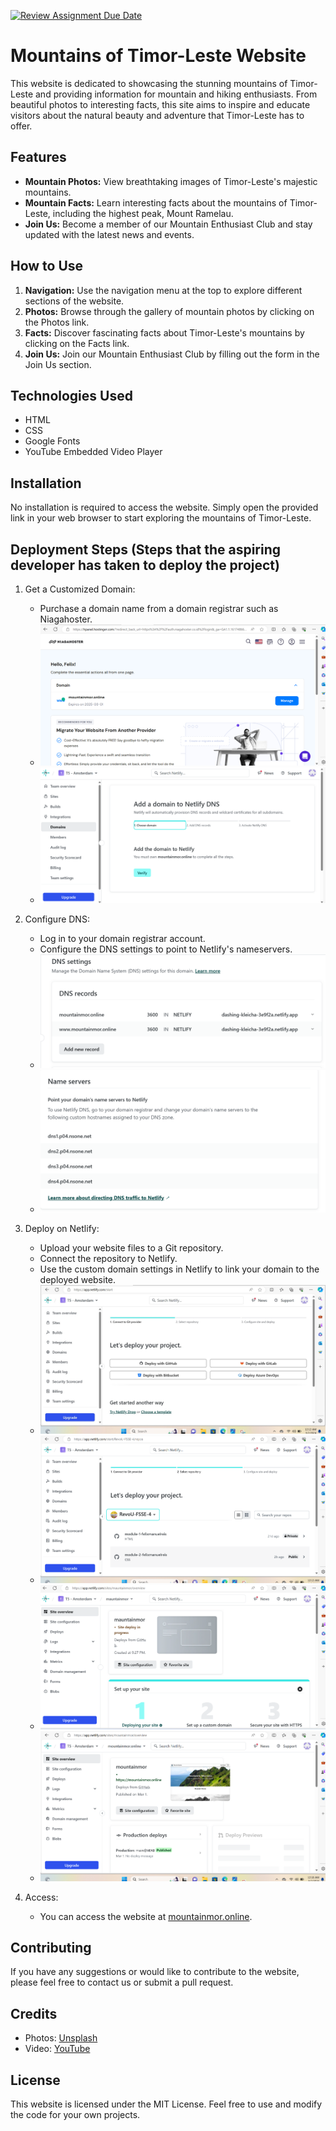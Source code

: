 [![Review Assignment Due Date](https://classroom.github.com/assets/deadline-readme-button-24ddc0f5d75046c5622901739e7c5dd533143b0c8e959d652212380cedb1ea36.svg)](https://classroom.github.com/a/-vSzXkEt)

# Mountains of Timor-Leste Website

This website is dedicated to showcasing the stunning mountains of Timor-Leste and providing information for mountain and hiking enthusiasts. From beautiful photos to interesting facts, this site aims to inspire and educate visitors about the natural beauty and adventure that Timor-Leste has to offer.

## Features
- **Mountain Photos:** View breathtaking images of Timor-Leste's majestic mountains.
- **Mountain Facts:** Learn interesting facts about the mountains of Timor-Leste, including the highest peak, Mount Ramelau.
- **Join Us:** Become a member of our Mountain Enthusiast Club and stay updated with the latest news and events.

## How to Use
1. **Navigation:** Use the navigation menu at the top to explore different sections of the website.
2. **Photos:** Browse through the gallery of mountain photos by clicking on the Photos link.
3. **Facts:** Discover fascinating facts about Timor-Leste's mountains by clicking on the Facts link.
4. **Join Us:** Join our Mountain Enthusiast Club by filling out the form in the Join Us section.

## Technologies Used
- HTML
- CSS
- Google Fonts
- YouTube Embedded Video Player

## Installation
No installation is required to access the website. Simply open the provided link in your web browser to start exploring the mountains of Timor-Leste.

## Deployment Steps (Steps that the aspiring developer has taken to deploy the project)

1. Get a Customized Domain:
   - Purchase a domain name from a domain registrar such as Niagahoster.
   - ![Get Customized Domain](images/get_customized_domain.png)
   - ![Add Domain to Netlify DNS](images/add_domain_to_netlify_dnss.png)

2. Configure DNS:
   - Log in to your domain registrar account.
   - Configure the DNS settings to point to Netlify's nameservers.
   - ![DNS Setting](images/dnss_setting.png)
   - ![Configure DNS](images/configure_dns.png)

3. Deploy on Netlify:
   - Upload your website files to a Git repository.
   - Connect the repository to Netlify.
   - Use the custom domain settings in Netlify to link your domain to the deployed website.
   - ![Deploy from Github](images/deploy_the_project_from_github.jpg)
   - ![Deploy from Github](images/deploy_the_project_from_github_2.png)
   - ![Deploy to Netlify](images/deployed.png)
   - ![Deploy on Netlify](images/deploy_on_netlify.png)

4. Access:
   - You can access the website at [mountainmor.online](https://mountainmor.online).


## Contributing
If you have any suggestions or would like to contribute to the website, please feel free to contact us or submit a pull request.

## Credits
- Photos: [Unsplash](https://unsplash.com)
- Video: [YouTube](https://youtube.com)

## License
This website is licensed under the MIT License. Feel free to use and modify the code for your own projects.
